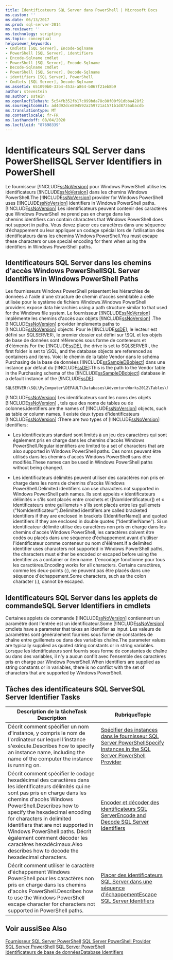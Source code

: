 ```yaml
---
title: Identificateurs SQL Server dans PowerShell | Microsoft Docs
ms.custom: ''
ms.date: 06/13/2017
ms.prod: sql-server-2014
ms.reviewer: ''
ms.technology: scripting
ms.topic: conceptual
helpviewer_keywords:
- Cmdlets [SQL Server], Encode-Sqlname
- PowerShell [SQL Server], identifiers
- Encode-Sqlname cmdlet
- PowerShell [SQL Server], Encode-Sqlname
- Decode-Sqlname cmdlet
- PowerShell [SQL Server], Decode-Sqlname
- identifiers [SQL Server], PowerShell
- Cmdlets [SQL Server], Decode-Sqlname
ms.assetid: 651099b0-33b4-453a-a864-b067f21eb8b9
author: stevestein
ms.author: sstein
ms.openlocfilehash: 5c54fb352fb17c099bda78c80f00f91dbba428f2
ms.sourcegitcommit: ad4d92dce894592a259721a1571b1d8736abacdb
ms.translationtype: MT
ms.contentlocale: fr-FR
ms.lasthandoff: 08/04/2020
ms.locfileid: "87698339"
---
```

# <a name="sql-server-identifiers-in-powershell"></a><span data-ttu-id="ce193-102">Identificateurs SQL Server dans PowerShell</span><span class="sxs-lookup"><span data-stu-id="ce193-102">SQL Server Identifiers in PowerShell</span></span>
  <span data-ttu-id="ce193-103">Le fournisseur [!INCLUDE[ssNoVersion](../includes/ssnoversion-md.md)] pour Windows PowerShell utilise les identificateurs [!INCLUDE[ssNoVersion](../includes/ssnoversion-md.md)] dans les chemins Windows PowerShell.</span><span class="sxs-lookup"><span data-stu-id="ce193-103">The [!INCLUDE[ssNoVersion](../includes/ssnoversion-md.md)] provider for Windows PowerShell uses [!INCLUDE[ssNoVersion](../includes/ssnoversion-md.md)] identifiers in Windows PowerShell paths.</span></span> [!INCLUDE[ssNoVersion](../includes/ssnoversion-md.md)] <span data-ttu-id="ce193-104">Les identificateurs peuvent contenir des caractères que Windows PowerShell ne prend pas en charge dans les chemins.</span><span class="sxs-lookup"><span data-stu-id="ce193-104">identifiers can contain characters that Windows PowerShell does not support in paths.</span></span> <span data-ttu-id="ce193-105">Vous devez placer ces caractères dans une séquence d’échappement ou leur appliquer un codage spécial lors de l’utilisation des identificateurs dans les chemins Windows PowerShell.</span><span class="sxs-lookup"><span data-stu-id="ce193-105">You must escape these characters or use special encoding for them when using the identifiers in Windows PowerShell paths.</span></span>  
  
## <a name="sql-server-identifiers-in-windows-powershell-paths"></a><span data-ttu-id="ce193-106">Identificateurs SQL Server dans les chemins d'accès Windows PowerShell</span><span class="sxs-lookup"><span data-stu-id="ce193-106">SQL Server Identifiers in Windows PowerShell Paths</span></span>  
 <span data-ttu-id="ce193-107">Les fournisseurs Windows PowerShell présentent les hiérarchies de données à l'aide d'une structure de chemin d'accès semblable à celle utilisée pour le système de fichiers Windows.</span><span class="sxs-lookup"><span data-stu-id="ce193-107">Windows PowerShell providers expose data hierarchies using a path structure similar to that used for the Windows file system.</span></span> <span data-ttu-id="ce193-108">Le fournisseur [!INCLUDE[ssNoVersion](../includes/ssnoversion-md.md)] implémente les chemins d'accès aux objets [!INCLUDE[ssNoVersion](../includes/ssnoversion-md.md)] .</span><span class="sxs-lookup"><span data-stu-id="ce193-108">The [!INCLUDE[ssNoVersion](../includes/ssnoversion-md.md)] provider implements paths to [!INCLUDE[ssNoVersion](../includes/ssnoversion-md.md)] objects.</span></span> <span data-ttu-id="ce193-109">Pour le [!INCLUDE[ssDE](../includes/ssde-md.md)], le lecteur est défini sur SQLSERVER:, le premier dossier est défini sur \SQL et les objets de base de données sont référencés sous forme de conteneurs et d’éléments.</span><span class="sxs-lookup"><span data-stu-id="ce193-109">For the [!INCLUDE[ssDE](../includes/ssde-md.md)], the drive is set to SQLSERVER:, the first folder is set to \SQL, and the database objects are referenced as containers and items.</span></span> <span data-ttu-id="ce193-110">Voici le chemin de la table Vendor dans le schéma Purchasing de la base de données [!INCLUDE[ssSampleDBobject](../includes/sssampledbobject-md.md)] dans une instance par défaut du [!INCLUDE[ssDE](../includes/ssde-md.md)]:</span><span class="sxs-lookup"><span data-stu-id="ce193-110">This is the path to the Vendor table in the Purchasing schema of the [!INCLUDE[ssSampleDBobject](../includes/sssampledbobject-md.md)] database in a default instance of the [!INCLUDE[ssDE](../includes/ssde-md.md)]:</span></span>  
  
```  
SQLSERVER:\SQL\MyComputer\DEFAULT\Databases\AdventureWorks2012\Tables\Purchasing.Vendor  
```  
  
 [!INCLUDE[ssNoVersion](../includes/ssnoversion-md.md)] <span data-ttu-id="ce193-111">Les identificateurs sont les noms des objets [!INCLUDE[ssNoVersion](../includes/ssnoversion-md.md)] , tels que des noms de tables ou de colonnes.</span><span class="sxs-lookup"><span data-stu-id="ce193-111">identifiers are the names of [!INCLUDE[ssNoVersion](../includes/ssnoversion-md.md)] objects, such as table or column names.</span></span> <span data-ttu-id="ce193-112">Il existe deux types d'identificateurs [!INCLUDE[ssNoVersion](../includes/ssnoversion-md.md)] :</span><span class="sxs-lookup"><span data-stu-id="ce193-112">There are two types of [!INCLUDE[ssNoVersion](../includes/ssnoversion-md.md)] identifiers:</span></span>  
  
-   <span data-ttu-id="ce193-113">Les identificateurs standard sont limités à un jeu des caractères qui sont également pris en charge dans les chemins d'accès Windows PowerShell.</span><span class="sxs-lookup"><span data-stu-id="ce193-113">Regular identifiers are limited to a set of characters that are also supported in Windows PowerShell paths.</span></span> <span data-ttu-id="ce193-114">Ces noms peuvent être utilisés dans les chemins d'accès Windows PowerShell sans être modifiés.</span><span class="sxs-lookup"><span data-stu-id="ce193-114">These names can be used in Windows PowerShell paths without being changed.</span></span>  
  
-   <span data-ttu-id="ce193-115">Les identificateurs délimités peuvent utiliser des caractères non pris en charge dans les noms de chemins d'accès Windows PowerShell.</span><span class="sxs-lookup"><span data-stu-id="ce193-115">Delimited identifiers can use characters not supported in Windows PowerShell path names.</span></span> <span data-ttu-id="ce193-116">Ils sont appelés « identificateurs délimités » s'ils sont placés entre crochets et ([NomIdentificateur]) et « identificateurs entre guillemets » s'ils sont placés entre les guillemets ("NomIdentificateur").</span><span class="sxs-lookup"><span data-stu-id="ce193-116">Delimited identifiers are called bracketed identifiers if they are enclosed in brackets ([IdentifierName]) and quoted identifiers if they are enclosed in double quotes ("IdentifierName").</span></span> <span data-ttu-id="ce193-117">Si un identificateur délimité utilise des caractères non pris en charge dans les chemins d'accès Windows PowerShell, les caractères doivent être codés ou placés dans une séquence d'échappement avant d'utiliser l'identificateur comme conteneur ou nom d'élément.</span><span class="sxs-lookup"><span data-stu-id="ce193-117">If a delimited identifier uses characters not supported in Windows PowerShell paths, the characters must either be encoded or escaped before using the identifier as a container or item name.</span></span> <span data-ttu-id="ce193-118">L'encodage fonctionne pour tous les caractères.</span><span class="sxs-lookup"><span data-stu-id="ce193-118">Encoding works for all characters.</span></span> <span data-ttu-id="ce193-119">Certains caractères, comme les deux-points (:), ne peuvent pas être placés dans une séquence d'échappement.</span><span class="sxs-lookup"><span data-stu-id="ce193-119">Some characters, such as the colon character (:), cannot be escaped.</span></span>  
  
## <a name="sql-server-identifiers-in-cmdlets"></a><span data-ttu-id="ce193-120">Identificateurs SQL Server dans les applets de commande</span><span class="sxs-lookup"><span data-stu-id="ce193-120">SQL Server Identifiers in cmdlets</span></span>  
 <span data-ttu-id="ce193-121">Certaines applets de commande [!INCLUDE[ssNoVersion](../includes/ssnoversion-md.md)] contiennent un paramètre dont l'entrée est un identificateur.</span><span class="sxs-lookup"><span data-stu-id="ce193-121">Some [!INCLUDE[ssNoVersion](../includes/ssnoversion-md.md)] cmdlets have a parameter that takes an identifier as input.</span></span> <span data-ttu-id="ce193-122">Les valeurs de paramètres sont généralement fournies sous forme de constantes de chaîne entre guillemets ou dans des variables chaîne.</span><span class="sxs-lookup"><span data-stu-id="ce193-122">The parameter values are typically supplied as quoted string constants or in string variables.</span></span> <span data-ttu-id="ce193-123">Lorsque les identificateurs sont fournis sous forme de constantes de chaîne ou dans des variables, il n'y a aucun conflit avec l'ensemble des caractères pris en charge par Windows PowerShell.</span><span class="sxs-lookup"><span data-stu-id="ce193-123">When identifiers are supplied as string constants or in variables, there is no conflict with the set of characters that are supported by Windows PowerShell.</span></span>  
  
## <a name="sql-server-identifier-tasks"></a><span data-ttu-id="ce193-124">Tâches des identificateurs SQL Server</span><span class="sxs-lookup"><span data-stu-id="ce193-124">SQL Server Identifier Tasks</span></span>  
  
|<span data-ttu-id="ce193-125">Description de la tâche</span><span class="sxs-lookup"><span data-stu-id="ce193-125">Task Description</span></span>|<span data-ttu-id="ce193-126">Rubrique</span><span class="sxs-lookup"><span data-stu-id="ce193-126">Topic</span></span>|  
|----------------------|-----------|  
|<span data-ttu-id="ce193-127">Décrit comment spécifier un nom d'instance, y compris le nom de l'ordinateur sur lequel l'instance s'exécute.</span><span class="sxs-lookup"><span data-stu-id="ce193-127">Describes how to specify an instance name, including the name of the computer the instance is running on.</span></span>|[<span data-ttu-id="ce193-128">Spécifier des instances dans le fournisseur SQL Server PowerShell</span><span class="sxs-lookup"><span data-stu-id="ce193-128">Specify Instances in the SQL Server PowerShell Provider</span></span>](sql-server-powershell-provider.md)|  
|<span data-ttu-id="ce193-129">Décrit comment spécifier le codage hexadécimal des caractères dans les identificateurs délimités qui ne sont pas pris en charge dans les chemins d'accès Windows PowerShell.</span><span class="sxs-lookup"><span data-stu-id="ce193-129">Describes how to specify the hexadecimal encoding for characters in delimited identifiers that are not supported in Windows PowerShell paths.</span></span> <span data-ttu-id="ce193-130">Décrit également comment décoder les caractères hexadécimaux.</span><span class="sxs-lookup"><span data-stu-id="ce193-130">Also describes how to decode the hexadecimal characters.</span></span>|[<span data-ttu-id="ce193-131">Encoder et décoder des identificateurs SQL Server</span><span class="sxs-lookup"><span data-stu-id="ce193-131">Encode and Decode SQL Server Identifiers</span></span>](encode-and-decode-sql-server-identifiers.md)|  
|<span data-ttu-id="ce193-132">Décrit comment utiliser le caractère d'échappement Windows PowerShell pour les caractères non pris en charge dans les chemins d'accès PowerShell.</span><span class="sxs-lookup"><span data-stu-id="ce193-132">Describes how to use the Windows PowerShell escape character for characters not supported in PowerShell paths.</span></span>|[<span data-ttu-id="ce193-133">Placer des identificateurs SQL Server dans une séquence d'échappement</span><span class="sxs-lookup"><span data-stu-id="ce193-133">Escape SQL Server Identifiers</span></span>](escape-sql-server-identifiers.md)|  
  
## <a name="see-also"></a><span data-ttu-id="ce193-134">Voir aussi</span><span class="sxs-lookup"><span data-stu-id="ce193-134">See Also</span></span>  
 <span data-ttu-id="ce193-135">[Fournisseur SQL Server PowerShell](sql-server-powershell-provider.md) </span><span class="sxs-lookup"><span data-stu-id="ce193-135">[SQL Server PowerShell Provider](sql-server-powershell-provider.md) </span></span>  
 <span data-ttu-id="ce193-136">[SQL Server PowerShell](sql-server-powershell.md) </span><span class="sxs-lookup"><span data-stu-id="ce193-136">[SQL Server PowerShell](sql-server-powershell.md) </span></span>  
 [<span data-ttu-id="ce193-137">Identificateurs de base de données</span><span class="sxs-lookup"><span data-stu-id="ce193-137">Database Identifiers</span></span>](../relational-databases/databases/database-identifiers.md)  
  
  
